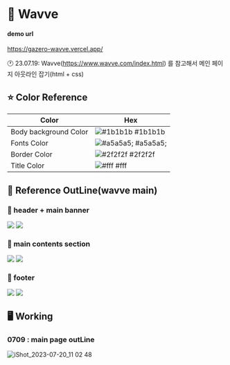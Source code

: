 # 📌 Wavve

#### demo url

https://gazero-wavve.vercel.app/

🕐 23.07.19: Wavve(https://www.wavve.com/index.html) 를 참고해서 메인 페이지 아웃라인 잡기(html + css)

## ⭐ Color Reference

| Color                 | Hex                                                                |
| --------------------- | ------------------------------------------------------------------ |
| Body background Color | ![#1b1b1b](https://via.placeholder.com/10/1b1b1b?text=+) #1b1b1b   |
| Fonts Color           | ![#a5a5a5;](https://via.placeholder.com/10/a5a5a5?text=+) #a5a5a5; |
| Border Color          | ![#2f2f2f](https://via.placeholder.com/10/2f2f2f?text=+) #2f2f2f   |
| Title Color           | ![#fff](https://via.placeholder.com/10/fff?text=+) #fff            |

## 🔆 Reference OutLine(wavve main)

### 🩷 header + main banner

![](https://velog.velcdn.com/images/gazero_/post/67b9a530-c6c4-4b26-8270-f38b85b50f53/image.png)
![](https://velog.velcdn.com/images/gazero_/post/30e84df5-36bb-4475-bc89-f82f44fe6bb3/image.png)

### 🩷 main contents section

![](https://velog.velcdn.com/images/gazero_/post/4b706181-38e2-45ac-b1f4-a28d4a498c4d/image.png)
![](https://velog.velcdn.com/images/gazero_/post/bdaef47e-1f7d-43a2-ab9a-0cc690423b23/image.png)

### 🩷 footer

![](https://velog.velcdn.com/images/gazero_/post/7ab620a9-03de-4b05-b683-78d37fcf950c/image.png)
![](https://velog.velcdn.com/images/gazero_/post/1f0656a7-8ce4-4217-ad15-546f24952086/image.png)

## 🖥 Working

### 0709 : main page outLine

![iShot_2023-07-20_11 02 48](https://github.com/gayoung106/gazero-wavve/assets/98731537/72ea7e70-0f0e-4945-85df-7fc4fdf0a1d9)
